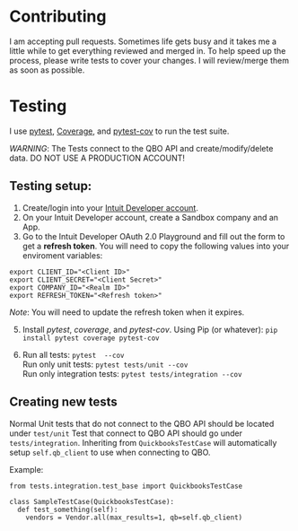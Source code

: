 # Contributing

I am accepting pull requests. Sometimes life gets busy and it takes me a little while to get everything reviewed and merged in. To help speed up the process, please write tests to cover your changes. I will review/merge them as soon as possible. 

# Testing

I use [pytest](https://docs.pytest.org/en/7.4.x/contents.html), [Coverage](https://coverage.readthedocs.io/en/latest/), and [pytest-cov](https://pytest-cov.readthedocs.io/en/latest/) to run the test suite.

*WARNING*: The Tests connect to the QBO API and create/modify/delete data. DO NOT USE A PRODUCTION ACCOUNT!

## Testing setup:

1. Create/login into your [Intuit Developer account](https://developer.intuit.com).
2. On your Intuit Developer account, create a Sandbox company and an App. 
3. Go to the Intuit Developer OAuth 2.0 Playground and fill out the form to get a **refresh token**. You will need to copy the following values into your enviroment variables:
  ```
  export CLIENT_ID="<Client ID>"
  export CLIENT_SECRET="<Client Secret>" 
  export COMPANY_ID="<Realm ID>"  
  export REFRESH_TOKEN="<Refresh token>"
  ```
  
  *Note*: You will need to update the refresh token when it expires. 

5. Install *pytest*, *coverage*, and *pytest-cov*. Using Pip (or whatever):
  `pip install pytest coverage pytest-cov`
  
6. Run all tests: ```pytest  --cov```  
   Run only unit tests: ```pytest tests/unit --cov```   
   Run only integration tests: ```pytest tests/integration --cov``` 



## Creating new tests
Normal Unit tests that do not connect to the QBO API should be located under `test/unit` Test that connect to QBO API should go under `tests/integration`. Inheriting from `QuickbooksTestCase` will automatically setup `self.qb_client` to use when connecting to QBO.

Example:
```
from tests.integration.test_base import QuickbooksTestCase

class SampleTestCase(QuickbooksTestCase):
  def test_something(self):
    vendors = Vendor.all(max_results=1, qb=self.qb_client)    
```
